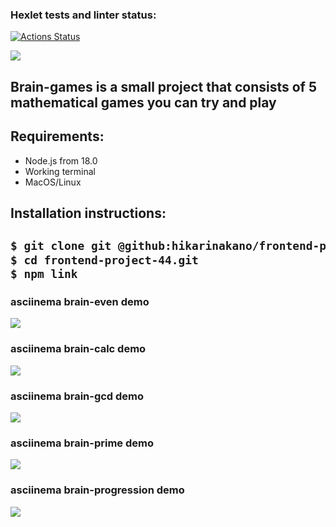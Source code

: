 ### Hexlet tests and linter status:
[![Actions Status](https://github.com/hikarinakano/frontend-project-44/workflows/hexlet-check/badge.svg)](https://github.com/hikarinakano/frontend-project-44/actions)

<a href="https://codeclimate.com/github/hikarinakano/frontend-project-44/maintainability"><img src="https://api.codeclimate.com/v1/badges/e103aa8a04a17bc1fd24/maintainability" /></a>
<h2>Brain-games is a small project that consists of 5 mathematical games you can try and play</h2>
<h2>Requirements:</h2>
<ul>
    <li>Node.js from 18.0</li>
    <li>Working terminal</li>
    <li>MacOS/Linux</li>
</ul>

<h2>Installation instructions:<h2>

```bash
$ git clone git @github:hikarinakano/frontend-project-44.git
$ cd frontend-project-44.git
$ npm link
```  

<h3>asciinema brain-even demo</h3>
<a href="https://asciinema.org/a/530202" target="_blank"><img src="https://asciinema.org/a/530202.svg" /></a>
<h3>asciinema brain-calc demo</h3>
<a href="https://asciinema.org/a/530203" target="_blank"><img src="https://asciinema.org/a/530203.svg" /></a>
<h3>asciinema brain-gcd demo</h3>
<a href="https://asciinema.org/a/530204" target="_blank"><img src="https://asciinema.org/a/530204.svg" /></a>
<h3>asciinema brain-prime demo</h3>
<a href="https://asciinema.org/a/527666" target="_blank"><img src="https://asciinema.org/a/527666.svg" /></a>
<h3>asciinema brain-progression demo</h3>
<a href="https://asciinema.org/a/530206" target="_blank"><img src="https://asciinema.org/a/530206.svg" /></a>
